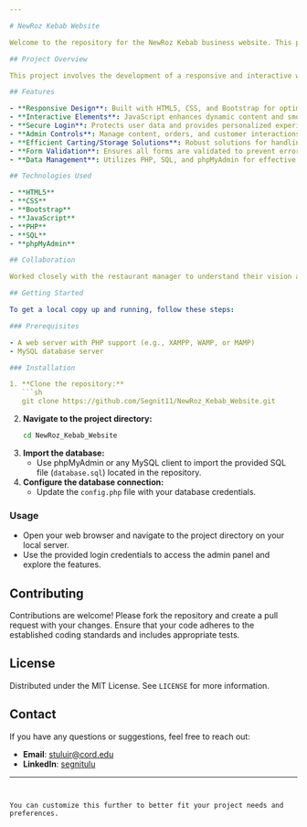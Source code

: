 ```yaml
---

# NewRoz Kebab Website

Welcome to the repository for the NewRoz Kebab business website. This project is designed to enhance the local restaurant around the city I live in to reach and customer engagement through a user-friendly and feature-rich online presence.

## Project Overview

This project involves the development of a responsive and interactive website for NewRoz Kebab. The site is tailored to offer an excellent user experience, streamline restaurant operations, and improve customer satisfaction.

## Features

- **Responsive Design**: Built with HTML5, CSS, and Bootstrap for optimal performance on all devices.
- **Interactive Elements**: JavaScript enhances dynamic content and smooth navigation.
- **Secure Login**: Protects user data and provides personalized experiences.
- **Admin Controls**: Manage content, orders, and customer interactions efficiently.
- **Efficient Carting/Storage Solutions**: Robust solutions for handling orders and managing cart items.
- **Form Validation**: Ensures all forms are validated to prevent errors and improve user experience.
- **Data Management**: Utilizes PHP, SQL, and phpMyAdmin for effective data management.

## Technologies Used

- **HTML5**
- **CSS**
- **Bootstrap**
- **JavaScript**
- **PHP**
- **SQL**
- **phpMyAdmin**

## Collaboration

Worked closely with the restaurant manager to understand their vision and preferences. Integrated regular feedback to ensure the final product met all expectations and provided effective solutions.

## Getting Started

To get a local copy up and running, follow these steps:

### Prerequisites

- A web server with PHP support (e.g., XAMPP, WAMP, or MAMP)
- MySQL database server

### Installation

1. **Clone the repository:**
   ```sh
   git clone https://github.com/Segnit11/NewRoz_Kebab_Website.git
   ```
2. **Navigate to the project directory:**
   ```sh
   cd NewRoz_Kebab_Website
   ```
3. **Import the database:**
   - Use phpMyAdmin or any MySQL client to import the provided SQL file (`database.sql`) located in the repository.
4. **Configure the database connection:**
   - Update the `config.php` file with your database credentials.

### Usage

- Open your web browser and navigate to the project directory on your local server.
- Use the provided login credentials to access the admin panel and explore the features.

## Contributing

Contributions are welcome! Please fork the repository and create a pull request with your changes. Ensure that your code adheres to the established coding standards and includes appropriate tests.

## License

Distributed under the MIT License. See `LICENSE` for more information.

## Contact

If you have any questions or suggestions, feel free to reach out:

- **Email**: [stulujr@cord.edu](mailto:stulujr@cord.edu)
- **LinkedIn**: [segnitulu](https://linkedin.com/in/segnitulu)

---
```


You can customize this further to better fit your project needs and preferences.
